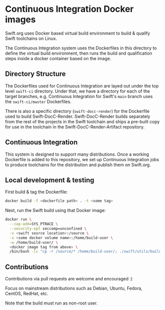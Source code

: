 # Continuous Integration Docker images

Swift.org uses Docker based virtual build environment to build & qualify Swift toolchains on Linux.

The Continuous Integration system uses the Dockerfiles in this directory to define the virtual build environment, then runs the build and qualification steps inside a docker container based on the image.

## Directory Structure

The Dockerfiles used for Continuous Integration are layed out under the top level `swift-ci` directory. Under that, we have a directory for each of the target branches, e.g. Continuous Integration for Swift's `main` branch uses the `swift-ci/master` Dockerfiles.

There is also a specific directory (`swift-docc-render`) for the Dockerfile used to build Swift-DocC-Render. Swift-DocC-Render builds separately from the rest of the projects in the Swift toolchain and ships a pre-built copy for use in the toolchain in the Swift-DocC-Render-Artifact repository.

## Continuous Integration

This system is designed to support many distributions. Once a working Dockerfile is added to this repository, we set up Continuous Integration jobs to produce toolchains for the distribution and publish them on Swift.org.

## Local development & testing

First build & tag the Dockerfile:

```bash
docker build -f <dockerfile path> . -t <some tag>
```

Next, run the Swift build using that Docker image:

```bash
docker run \
  --cap-add=SYS_PTRACE \
  --security-opt seccomp=unconfined \
  -v <swift source location>:/source \
  -v <some docker volume name>:/home/build-user \
  -w /home/build-user/ \
  <docker image tag from above> \
  /bin/bash -lc "cp -r /source/* /home/build-user/; ./swift/utils/build-script --preset buildbot_linux install_destdir=/home/build-user/swift-install installable_package=/home/build-user/swift-DEVELOPMENT-SNAPSHOT-$(date +'%F')-a.tar.gz"
```

## Contributions

Contributions via pull requests are welcome and encouraged :)

Focus on mainstream distributions such as Debian, Ubuntu, Fedora, CentOS, RedHat, etc.

Note that the build must run as non-root user.
